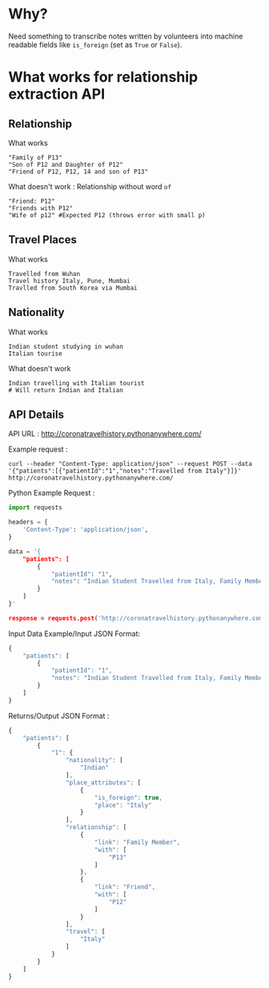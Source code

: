 # Why?
Need something to transcribe notes written by volunteers into machine readable fields like `is_foreign` (set as `True` or `False`).


# What works for relationship extraction API

## Relationship 
What works

```
"Family of P13"
"Son of P12 and Daughter of P12"
"Friend of P12, P12, 14 and son of P13"
```

What doesn't work : Relationship without word `of`
```
"Friend: P12"
"Friends with P12"
"Wife of p12" #Expected P12 (throws error with small p)
```

## Travel Places
What works
```
Travelled from Wuhan
Travel history Italy, Pune, Mumbai
Travlled from South Korea via Mumbai
```

## Nationality 
What works 
```
Indian student studying in wuhan
Italian tourise
```
What doesn't work
```
Indian travelling with Italian tourist
# Will return Indian and Italian
```

## API Details 
API URL : http://coronatravelhistory.pythonanywhere.com/

Example request :
```
curl --header "Content-Type: application/json" --request POST --data '{"patients":[{"patientId":"1","notes":"Travelled from Italy"}]}' http://coronatravelhistory.pythonanywhere.com/
```

Python Example Request : 

```python
import requests

headers = {
    'Content-Type': 'application/json',
}

data = '{
    "patients": [
        {
            "patientId": "1",
            "notes": "Indian Student Travelled from Italy, Family Member of P13 Friend with P12"
        }
    ]
}'

response = requests.post('http://coronatravelhistory.pythonanywhere.com/', headers=headers, data=data)
```

Input Data Example/Input JSON Format: 
```javascript
{
    "patients": [
        {
            "patientId": "1",
            "notes": "Indian Student Travelled from Italy, Family Member of P13 Friend of P12"
        }
    ]
}
```
Returns/Output JSON Format : 
```javascript
{
    "patients": [
        {
            "1": {
                "nationality": [
                    "Indian"
                ],
                "place_attributes": [
                    {
                        "is_foreign": true,
                        "place": "Italy"
                    }
                ],
                "relationship": [
                    {
                        "link": "Family Member",
                        "with": [
                            "P13"
                        ]
                    },
                    {
                        "link": "Friend",
                        "with": [
                            "P12"
                        ]
                    }
                ],
                "travel": [
                    "Italy"
                ]
            }
        }
    ]
}
```